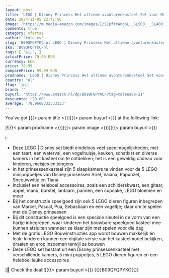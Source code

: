 ```yaml
---
layout: post
title: 'LEGO | Disney Princess Het ultieme avonturenkasteel Set voor Meisjes en Jongens vanaf 6 Jaar  Bouwbaar Speelgoed met Ariël  Rapunzel en Tiana Poppetjes  Leuk Kerstcadeau voor Kinderen 43205'
date: 2024-11-05 22:42:56
image: 'https://m.media-amazon.com/images/I/51pftrWng6L._SL500_._SL400_.jpg'
comments: true
category: ofertas
author: 'tole.es'
slug: 'B09QFQPYKC-nl LEGO | Disney Princess Het ultieme avonturenkasteel Set...'
sku: 'B09QFQPYKC-nl'
tags: [ '🇳🇱', ]
actualPrice: 79.99 EUR
currency: EUR
price: 79.99
comparePrice: 99.99 EUR
prodname: 'LEGO | Disney Princess Het ultieme avonturenkasteel Set voor Meisjes en Jongens vanaf 6 Jaar  Bouwbaar Speelgoed met Ariël  Rapunzel en Tiana Poppetjes  Leuk Kerstcadeau voor Kinderen 43205'
country: 'nl'
flag: '🇳🇱'
brand: ''
buyurl: 'https://www.amazon.nl/dp/B09QFQPYKC/?tag=tolees0b-21'
descuento: '20.00'
average: '78.9608333333333'
---
```


You've got [{{< param title >}}]({{< param buyurl >}}) at the following link:

[![{{< param prodname >}}]({{< param image >}})]({{< param buyurl >}})

ℹ️:

- Deze LEGO | Disney set biedt eindeloos veel speelmogelijkheden, met een taart, een waterval, een vogelhuisje, keuken, schatkist en diverse kamers in het kasteel om te ontdekken; het is een geweldig cadeau voor kinderen, meisjes en jongens
- In het prinsessenkasteel zijn 5 slaapkamers te vinden voor de 5 LEGO minipoppetjes van Disney prinsessen Ariël, Vaiana, Rapunzel, Sneeuwwitje en Tiana
- Inclusief een heleboel accessoires, zoals een schilderskwast, een gitaar, appel, mand, borstel, lantaarn, pannen, een cupcake, LEGO bloemen en meer
- Bij het constructie speelgoed zijn ook 5 LEGO dieren figuren inbegrepen van Marcel, Pascal, Pua, Sebastiaan en een vogeltje; klaar om te spelen met de Disney prinsessen
- Bij dit constructie speelgoed is een speciale sleutel in de vorm van een hartje inbegrepen, waar kinderen het bouwbare speelgoed kasteel mee kunnen afsluiten wanneer ze klaar zijn met spelen voor die dag
- Met de gratis LEGO Bouwinstructies app wordt bouwen makkelijk én leuk: kinderen kunnen een digitale versie van het kasteelmodel bekijken, draaien en erop inzoomen terwijl ze bouwen
- Deze LEGO set bestaat uit een Disney prinsessenkasteel met verschillende kamers, 5 mini poppetjes, 5 LEGO dieren figuren en een heleboel leuke accessoires

[🛒 Check the deal!!]({{< param buyurl >}})
{{<world>}}B09QFQPYKC{{</world>}}
